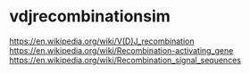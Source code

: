 # vdjrecombinationsim


https://en.wikipedia.org/wiki/V(D)J_recombination
https://en.wikipedia.org/wiki/Recombination-activating_gene
https://en.wikipedia.org/wiki/Recombination_signal_sequences